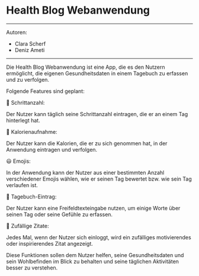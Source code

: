 # Health Blog Webanwendung

---


Autoren:

* Clara Scherf
* Deniz Ameti

---



Die Health Blog Webanwendung ist eine App, die es den Nutzern ermöglicht, die eigenen Gesundheitsdaten in einem Tagebuch zu erfassen und zu verfolgen.

Folgende Features sind geplant:

:runner: Schrittanzahl:

Der Nutzer kann täglich seine Schrittanzahl eintragen, die er an einem Tag hinterlegt hat.

:apple: Kalorienaufnahme:

Der Nutzer kann die Kalorien, die er zu sich genommen hat, in der Anwendung eintragen und verfolgen.

:smiley: Emojis:

In der Anwendung kann der Nutzer aus einer bestimmten Anzahl verschiedener Emojis wählen, wie er seinen Tag bewertet bzw. wie sein Tag verlaufen ist.

:notebook: Tagebuch-Eintrag:

Der Nutzer kann eine Freifeldtexteingabe nutzen, um einige Worte über seinen Tag oder seine Gefühle zu erfassen.

:newspaper: Zufällige Zitate:

Jedes Mal, wenn der Nutzer sich einloggt, wird ein zufälliges motivierendes oder inspirierendes Zitat angezeigt.



Diese Funktionen sollen dem Nutzer helfen, seine Gesundheitsdaten und sein Wohlbefinden im Blick zu behalten und seine täglichen Aktivitäten besser zu verstehen.
